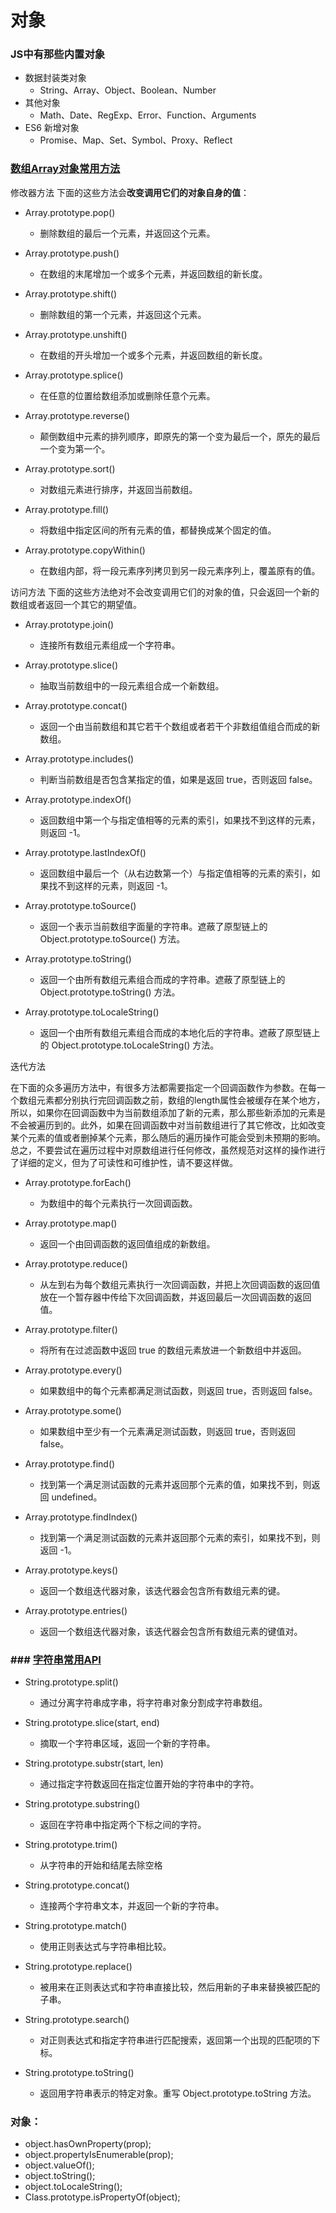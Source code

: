# 对象

### JS中有那些内置对象
 - 数据封装类对象 
   - String、Array、Object、Boolean、Number
 - 其他对象
   - Math、Date、RegExp、Error、Function、Arguments
 - ES6 新增对象
   - Promise、Map、Set、Symbol、Proxy、Reflect


### [数组Array对象常用方法](https://developer.mozilla.org/zh-CN/docs/Web/JavaScript/Reference/Global_Objects/Array#%E6%95%B0%E7%BB%84%E5%AE%9E%E4%BE%8B)
修改器方法
下面的这些方法会**改变调用它们的对象自身的值**：

 - Array.prototype.pop()
   - 删除数组的最后一个元素，并返回这个元素。
 - Array.prototype.push()
   - 在数组的末尾增加一个或多个元素，并返回数组的新长度。
   
 - Array.prototype.shift()
   - 删除数组的第一个元素，并返回这个元素。
 - Array.prototype.unshift()
   - 在数组的开头增加一个或多个元素，并返回数组的新长度。

 - Array.prototype.splice()
   - 在任意的位置给数组添加或删除任意个元素。

 - Array.prototype.reverse()
   - 颠倒数组中元素的排列顺序，即原先的第一个变为最后一个，原先的最后一个变为第一个。
 - Array.prototype.sort()
   - 对数组元素进行排序，并返回当前数组。
  
 - Array.prototype.fill() 
   - 将数组中指定区间的所有元素的值，都替换成某个固定的值。
 - Array.prototype.copyWithin() 
   - 在数组内部，将一段元素序列拷贝到另一段元素序列上，覆盖原有的值。


访问方法
下面的这些方法绝对不会改变调用它们的对象的值，只会返回一个新的数组或者返回一个其它的期望值。

 - Array.prototype.join()
   - 连接所有数组元素组成一个字符串。
 - Array.prototype.slice()
   - 抽取当前数组中的一段元素组合成一个新数组。
 - Array.prototype.concat()
   - 返回一个由当前数组和其它若干个数组或者若干个非数组值组合而成的新数组。

 - Array.prototype.includes() 
   - 判断当前数组是否包含某指定的值，如果是返回 true，否则返回 false。

 - Array.prototype.indexOf()
   - 返回数组中第一个与指定值相等的元素的索引，如果找不到这样的元素，则返回 -1。
 - Array.prototype.lastIndexOf()
   - 返回数组中最后一个（从右边数第一个）与指定值相等的元素的索引，如果找不到这样的元素，则返回 -1。

 - Array.prototype.toSource() 
   - 返回一个表示当前数组字面量的字符串。遮蔽了原型链上的 Object.prototype.toSource() 方法。
 - Array.prototype.toString()
   - 返回一个由所有数组元素组合而成的字符串。遮蔽了原型链上的 Object.prototype.toString() 方法。
 - Array.prototype.toLocaleString()
   - 返回一个由所有数组元素组合而成的本地化后的字符串。遮蔽了原型链上的 Object.prototype.toLocaleString() 方法。


迭代方法

在下面的众多遍历方法中，有很多方法都需要指定一个回调函数作为参数。在每一个数组元素都分别执行完回调函数之前，数组的length属性会被缓存在某个地方，所以，如果你在回调函数中为当前数组添加了新的元素，那么那些新添加的元素是不会被遍历到的。此外，如果在回调函数中对当前数组进行了其它修改，比如改变某个元素的值或者删掉某个元素，那么随后的遍历操作可能会受到未预期的影响。总之，不要尝试在遍历过程中对原数组进行任何修改，虽然规范对这样的操作进行了详细的定义，但为了可读性和可维护性，请不要这样做。

 - Array.prototype.forEach()
   - 为数组中的每个元素执行一次回调函数。

 - Array.prototype.map()
   - 返回一个由回调函数的返回值组成的新数组。
 - Array.prototype.reduce()
   - 从左到右为每个数组元素执行一次回调函数，并把上次回调函数的返回值放在一个暂存器中传给下次回调函数，并返回最后一次回调函数的返回值。
 - Array.prototype.filter()
   - 将所有在过滤函数中返回 true 的数组元素放进一个新数组中并返回。

 - Array.prototype.every()
   - 如果数组中的每个元素都满足测试函数，则返回 true，否则返回 false。
 - Array.prototype.some()
   - 如果数组中至少有一个元素满足测试函数，则返回 true，否则返回 false。

 - Array.prototype.find() 
   - 找到第一个满足测试函数的元素并返回那个元素的值，如果找不到，则返回 undefined。
 - Array.prototype.findIndex() 
   - 找到第一个满足测试函数的元素并返回那个元素的索引，如果找不到，则返回 -1。
 - Array.prototype.keys() 
   - 返回一个数组迭代器对象，该迭代器会包含所有数组元素的键。
 - Array.prototype.entries() 
   - 返回一个数组迭代器对象，该迭代器会包含所有数组元素的键值对。


### ### [字符串常用API](https://developer.mozilla.org/zh-CN/docs/Web/JavaScript/Reference/Global_Objects/String)
 - String.prototype.split()
   - 通过分离字符串成字串，将字符串对象分割成字符串数组。
 - String.prototype.slice(start, end)
   - 摘取一个字符串区域，返回一个新的字符串。

 - String.prototype.substr(start, len)
   - 通过指定字符数返回在指定位置开始的字符串中的字符。
 - String.prototype.substring()
   - 返回在字符串中指定两个下标之间的字符。

 - String.prototype.trim()
   - 从字符串的开始和结尾去除空格
 - String.prototype.concat()
   - 连接两个字符串文本，并返回一个新的字符串。
   
 - String.prototype.match()
   - 使用正则表达式与字符串相比较。
 - String.prototype.replace()
   - 被用来在正则表达式和字符串直接比较，然后用新的子串来替换被匹配的子串。
 - String.prototype.search()
   - 对正则表达式和指定字符串进行匹配搜索，返回第一个出现的匹配项的下标。
 - String.prototype.toString()
   - 返回用字符串表示的特定对象。重写 Object.prototype.toString 方法。


### 对象：
 - object.hasOwnProperty(prop);
 - object.propertyIsEnumerable(prop);
 - object.valueOf();
 - object.toString();
 - object.toLocaleString();
 - Class.prototype.isPropertyOf(object);
